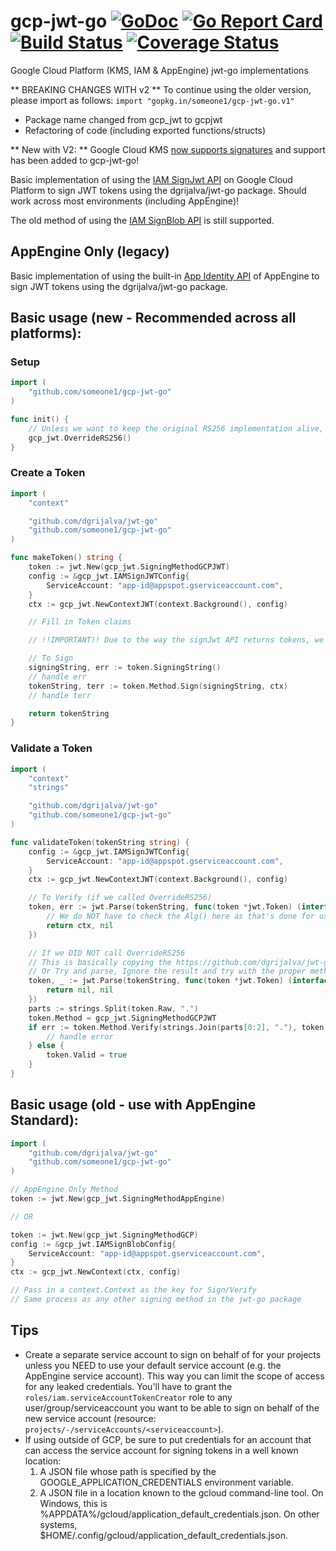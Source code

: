 # gcp-jwt-go [![GoDoc](https://godoc.org/gopkg.in/someone1/gcp-jwt-go.v2?status.svg)](https://godoc.org/gopkg.in/someone1/gcp-jwt-go.v2) [![Go Report Card](https://goreportcard.com/badge/github.com/someone1/gcp-jwt-go)](https://goreportcard.com/report/github.com/someone1/gcp-jwt-go) [![Build Status](https://travis-ci.org/someone1/gcp-jwt-go.svg?branch=v2)](https://travis-ci.org/someone1/gcp-jwt-go) [![Coverage Status](https://coveralls.io/repos/github/someone1/gcp-jwt-go/badge.svg?branch=v2)](https://coveralls.io/github/someone1/gcp-jwt-go?branch=v2)

Google Cloud Platform (KMS, IAM & AppEngine) jwt-go implementations

** BREAKING CHANGES WITH v2 **
To continue using the older version, please import as follows: `import "gopkg.in/someone1/gcp-jwt-go.v1"`

- Package name changed from gcp_jwt to gcpjwt
- Refactoring of code (including exported functions/structs)

** New with V2: **
Google Cloud KMS [now supports signatures](https://cloud.google.com/kms/docs/create-validate-signatures) and support has been added to gcp-jwt-go!

Basic implementation of using the [IAM SignJwt API](https://cloud.google.com/iam/reference/rest/v1/projects.serviceAccounts/signJwt) on Google Cloud Platform to sign JWT tokens using the dgrijalva/jwt-go package. Should work across most environments (including AppEngine)!

The old method of using the [IAM SignBlob API](https://cloud.google.com/iam/reference/rest/v1/projects.serviceAccounts/signBlob) is still supported.

## AppEngine Only (legacy)

Basic implementation of using the built-in [App Identity API](https://cloud.google.com/appengine/docs/go/appidentity/) of AppEngine to sign JWT tokens using the dgrijalva/jwt-go package.

## Basic usage (new - Recommended across all platforms):

### Setup

```go
import (
    "github.com/someone1/gcp-jwt-go"
)

func init() {
    // Unless we want to keep the original RS256 implementation alive, override it (recommended)
    gcp_jwt.OverrideRS256()
}
```

### Create a Token

```go
import (
    "context"

    "github.com/dgrijalva/jwt-go"
    "github.com/someone1/gcp-jwt-go"
)

func makeToken() string {
    token := jwt.New(gcp_jwt.SigningMethodGCPJWT)
    config := &gcp_jwt.IAMSignJWTConfig{
        ServiceAccount: "app-id@appspot.gserviceaccount.com",
    }
    ctx := gcp_jwt.NewContextJWT(context.Background(), config)

    // Fill in Token claims

    // !!IMPORTANT!! Due to the way the signJwt API returns tokens, we can't use the standard signing process

    // To Sign
    signingString, err := token.SigningString()
    // handle err
    tokenString, terr := token.Method.Sign(signingString, ctx)
    // handle terr

    return tokenString
}
```

### Validate a Token

```go
import (
    "context"
    "strings"

    "github.com/dgrijalva/jwt-go"
    "github.com/someone1/gcp-jwt-go"
)

func validateToken(tokenString string) {
    config := &gcp_jwt.IAMSignJWTConfig{
        ServiceAccount: "app-id@appspot.gserviceaccount.com",
    }
    ctx := gcp_jwt.NewContextJWT(context.Background(), config)

    // To Verify (if we called OverrideRS256)
    token, err := jwt.Parse(tokenString, func(token *jwt.Token) (interface{}, error) {
        // We do NOT have to check the Alg() here as that's done for us in the verification call, only RS256 is used
        return ctx, nil
    })

    // If we DID NOT call OverrideRS256
    // This is basically copying the https://github.com/dgrijalva/jwt-go/blob/master/parser.go#L23 ParseWithClaims function here but forcing our own method vs getting one based on the Alg field
    // Or Try and parse, Ignore the result and try with the proper method:
    token, _ := jwt.Parse(tokenString, func(token *jwt.Token) (interface{}, error) {
        return nil, nil
    })
    parts := strings.Split(token.Raw, ".")
    token.Method = gcp_jwt.SigningMethodGCPJWT
    if err := token.Method.Verify(strings.Join(parts[0:2], "."), token.Signature, ctx); err != nil {
        // handle error
    } else {
        token.Valid = true
    }
}
```

## Basic usage (old - use with AppEngine Standard):

```go
import (
    "github.com/dgrijalva/jwt-go"
    "github.com/someone1/gcp-jwt-go"
)

// AppEngine Only Method
token := jwt.New(gcp_jwt.SigningMethodAppEngine)

// OR

token := jwt.New(gcp_jwt.SigningMethodGCP)
config := &gcp_jwt.IAMSignBlobConfig{
    ServiceAccount: "app-id@appspot.gserviceaccount.com",
}
ctx := gcp_jwt.NewContext(ctx, config)

// Pass in a context.Context as the key for Sign/Verify
// Same process as any other signing method in the jwt-go package
```

## Tips

- Create a separate service account to sign on behalf of for your projects unless you NEED to use your default service account (e.g. the AppEngine service account). This way you can limit the scope of access for any leaked credentials. You'll have to grant the `roles/iam.serviceAccountTokenCreator` role to any user/group/serviceaccount you want to be able to sign on behalf of the new service account (resource: `projects/-/serviceAccounts/<serviceaccount>`).
- If using outside of GCP, be sure to put credentials for an account that can access the service account for signing tokens in a well known location:
  1. A JSON file whose path is specified by the GOOGLE_APPLICATION_CREDENTIALS environment variable.
  2. A JSON file in a location known to the gcloud command-line tool. On Windows, this is %APPDATA%/gcloud/application_default_credentials.json. On other systems, $HOME/.config/gcloud/application_default_credentials.json.
